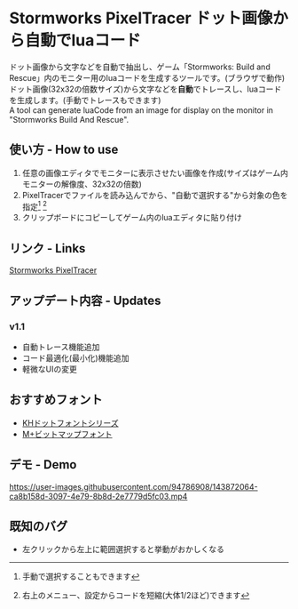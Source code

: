 # Stormworks PixelTracer ドット画像から自動でluaコード
ドット画像から文字などを自動で抽出し、ゲーム「Stormworks: Build and Rescue」内のモニター用のluaコードを生成するツールです。(ブラウザで動作)  
ドット画像(32x32の倍数サイズ)から文字などを**自動**でトレースし、luaコードを生成します。(手動でトレースもできます)  
A tool can generate luaCode from an image for display on the monitor in "Stormworks Build And Rescue".

## 使い方 - How to use
1. 任意の画像エディタでモニターに表示させたい画像を作成(サイズはゲーム内モニターの解像度、32x32の倍数)
2. PixelTracerでファイルを読み込んでから、"自動で選択する"から対象の色を指定[^freehand] [^minify]
3. クリップボードにコピーしてゲーム内のluaエディタに貼り付け

[^freehand]: 手動で選択することもできます
[^minify]: 右上のメニュー、設定からコードを短縮(大体1/2ほど)できます

## リンク - Links
[Stormworks PixelTracer](https://doma-itachi.github.io/Stormworks-PixelTracer/ "Stormworks PixelTracer")

## アップデート内容 - Updates
### v1.1
- 自動トレース機能追加
- コード最適化(最小化)機能追加
- 軽微なUIの変更

## おすすめフォント
- [KHドットフォントシリーズ](http://jikasei.me/font/kh-dotfont/ "KHdotFont")  
- [M+ビットマップフォント](https://mplus-fonts.osdn.jp/mplus-bitmap-fonts/ "MplusBitmap")

## デモ - Demo
https://user-images.githubusercontent.com/94786908/143872064-ca8b158d-3097-4e79-8b8d-2e7779d5fc03.mp4

## 既知のバグ
- 左クリックから左上に範囲選択すると挙動がおかしくなる